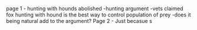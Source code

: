 page 1
    - hunting with hounds abolished
    -hunting argument
    -vets claimed fox hunting with hound is the best way to control population of prey
    -does it being natural add to the argument?
Page 2
    - Just becasue s